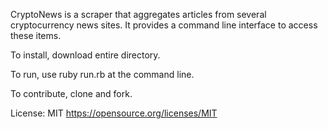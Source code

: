 CryptoNews is a scraper that aggregates articles from several cryptocurrency news sites. It provides a command line interface to access these items.

To install, download entire directory.

To run, use ruby run.rb at the command line.

To contribute, clone and fork.

License: MIT
https://opensource.org/licenses/MIT
